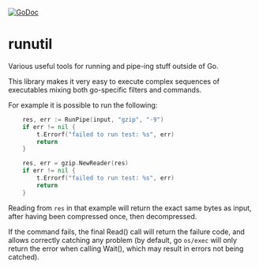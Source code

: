 [![GoDoc](https://godoc.org/github.com/KarpelesLab/runutil?status.svg)](https://godoc.org/github.com/KarpelesLab/runutil)

# runutil

Various useful tools for running and pipe-ing stuff outside of Go.

This library makes it very easy to execute complex sequences of executables mixing both go-specific filters and commands.

For example it is possible to run the following:

```go
	res, err := RunPipe(input, "gzip", "-9")
	if err != nil {
		t.Errorf("failed to run test: %s", err)
		return
	}

	res, err = gzip.NewReader(res)
	if err != nil {
		t.Errorf("failed to run test: %s", err)
		return
	}
```

Reading from `res` in that example will return the exact same bytes as input, after having been compressed once, then decompressed.

If the command fails, the final Read() call will return the failure code, and allows correctly catching any problem (by default, go `os/exec` will only return the error when calling Wait(), which may result in errors not being catched).
